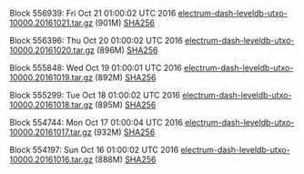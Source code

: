 Block 556939: Fri Oct 21 01:00:02 UTC 2016 [electrum-dash-leveldb-utxo-10000.20161021.tar.gz](https://transfer.sh/cFCmt/electrum-dash-leveldb-utxo-10000.20161021.tar.gz) (901M) [SHA256](https://transfer.sh/110US8/electrum-dash-leveldb-utxo-10000.20161021.tar.gz.sha256)

Block 556396: Thu Oct 20 01:00:02 UTC 2016 [electrum-dash-leveldb-utxo-10000.20161020.tar.gz](https://transfer.sh/3pgtB/electrum-dash-leveldb-utxo-10000.20161020.tar.gz) (896M) [SHA256](https://transfer.sh/dTAyE/electrum-dash-leveldb-utxo-10000.20161020.tar.gz.sha256)

Block 555848: Wed Oct 19 01:00:01 UTC 2016 [electrum-dash-leveldb-utxo-10000.20161019.tar.gz](https://transfer.sh/3mgqT/electrum-dash-leveldb-utxo-10000.20161019.tar.gz) (892M) [SHA256](https://transfer.sh/kuL2h/electrum-dash-leveldb-utxo-10000.20161019.tar.gz.sha256)

Block 555299: Tue Oct 18 01:00:02 UTC 2016 [electrum-dash-leveldb-utxo-10000.20161018.tar.gz](https://transfer.sh/ea2Ql/electrum-dash-leveldb-utxo-10000.20161018.tar.gz) (895M) [SHA256](https://transfer.sh/Gaawh/electrum-dash-leveldb-utxo-10000.20161018.tar.gz.sha256)

Block 554744: Mon Oct 17 01:00:04 UTC 2016 [electrum-dash-leveldb-utxo-10000.20161017.tar.gz](https://transfer.sh/5iRZ5/electrum-dash-leveldb-utxo-10000.20161017.tar.gz) (932M) [SHA256](https://transfer.sh/mZBdr/electrum-dash-leveldb-utxo-10000.20161017.tar.gz.sha256)

Block 554197: Sun Oct 16 01:00:02 UTC 2016 [electrum-dash-leveldb-utxo-10000.20161016.tar.gz](https://transfer.sh/4d5Gj/electrum-dash-leveldb-utxo-10000.20161016.tar.gz) (888M) [SHA256](https://transfer.sh/jEdBH/electrum-dash-leveldb-utxo-10000.20161016.tar.gz.sha256)
